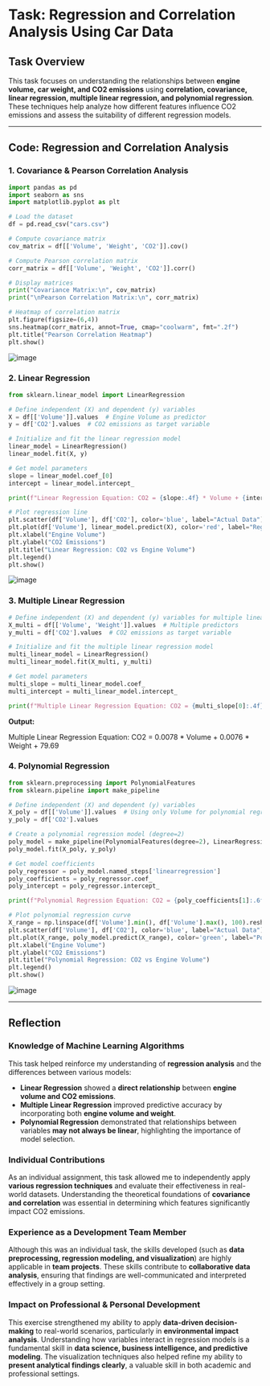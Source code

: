 # Task: Regression and Correlation Analysis Using Car Data

## Task Overview
This task focuses on understanding the relationships between **engine volume, car weight, and CO2 emissions** using **correlation, covariance, linear regression, multiple linear regression, and polynomial regression**. These techniques help analyze how different features influence CO2 emissions and assess the suitability of different regression models.

---

## Code: Regression and Correlation Analysis

### **1. Covariance & Pearson Correlation Analysis**
```python
import pandas as pd
import seaborn as sns
import matplotlib.pyplot as plt

# Load the dataset
df = pd.read_csv("cars.csv")

# Compute covariance matrix
cov_matrix = df[['Volume', 'Weight', 'CO2']].cov()

# Compute Pearson correlation matrix
corr_matrix = df[['Volume', 'Weight', 'CO2']].corr()

# Display matrices
print("Covariance Matrix:\n", cov_matrix)
print("\nPearson Correlation Matrix:\n", corr_matrix)

# Heatmap of correlation matrix
plt.figure(figsize=(6,4))
sns.heatmap(corr_matrix, annot=True, cmap="coolwarm", fmt=".2f")
plt.title("Pearson Correlation Heatmap")
plt.show()
```

![image](https://github.com/user-attachments/assets/cd4fd351-8d87-4bea-9cbf-3eb5c6f9bbc4)

### **2. Linear Regression**
```python
from sklearn.linear_model import LinearRegression

# Define independent (X) and dependent (y) variables
X = df[['Volume']].values  # Engine Volume as predictor
y = df['CO2'].values  # CO2 emissions as target variable

# Initialize and fit the linear regression model
linear_model = LinearRegression()
linear_model.fit(X, y)

# Get model parameters
slope = linear_model.coef_[0]
intercept = linear_model.intercept_

print(f"Linear Regression Equation: CO2 = {slope:.4f} * Volume + {intercept:.2f}")

# Plot regression line
plt.scatter(df['Volume'], df['CO2'], color='blue', label="Actual Data")
plt.plot(df['Volume'], linear_model.predict(X), color='red', label="Regression Line")
plt.xlabel("Engine Volume")
plt.ylabel("CO2 Emissions")
plt.title("Linear Regression: CO2 vs Engine Volume")
plt.legend()
plt.show()
```

![image](https://github.com/user-attachments/assets/585159c1-0657-437b-ada0-621fe5e02d11)

### **3. Multiple Linear Regression**
```python
# Define independent (X) and dependent (y) variables for multiple linear regression
X_multi = df[['Volume', 'Weight']].values  # Multiple predictors
y_multi = df['CO2'].values  # CO2 emissions as target variable

# Initialize and fit the multiple linear regression model
multi_linear_model = LinearRegression()
multi_linear_model.fit(X_multi, y_multi)

# Get model parameters
multi_slope = multi_linear_model.coef_
multi_intercept = multi_linear_model.intercept_

print(f"Multiple Linear Regression Equation: CO2 = {multi_slope[0]:.4f} * Volume + {multi_slope[1]:.4f} * Weight + {multi_intercept:.2f}")
```

**Output:**

Multiple Linear Regression Equation: CO2 = 0.0078 * Volume + 0.0076 * Weight + 79.69

### **4. Polynomial Regression**
```python
from sklearn.preprocessing import PolynomialFeatures
from sklearn.pipeline import make_pipeline

# Define independent (X) and dependent (y) variables
X_poly = df[['Volume']].values  # Using only Volume for polynomial regression
y_poly = df['CO2'].values

# Create a polynomial regression model (degree=2)
poly_model = make_pipeline(PolynomialFeatures(degree=2), LinearRegression())
poly_model.fit(X_poly, y_poly)

# Get model coefficients
poly_regressor = poly_model.named_steps['linearregression']
poly_coefficients = poly_regressor.coef_
poly_intercept = poly_regressor.intercept_

print(f"Polynomial Regression Equation: CO2 = {poly_coefficients[1]:.6f} * Volume + {poly_coefficients[2]:.6f} * Volume^2 + {poly_intercept:.2f}")

# Plot polynomial regression curve
X_range = np.linspace(df['Volume'].min(), df['Volume'].max(), 100).reshape(-1, 1)
plt.scatter(df['Volume'], df['CO2'], color='blue', label="Actual Data")
plt.plot(X_range, poly_model.predict(X_range), color='green', label="Polynomial Fit")
plt.xlabel("Engine Volume")
plt.ylabel("CO2 Emissions")
plt.title("Polynomial Regression: CO2 vs Engine Volume")
plt.legend()
plt.show()
```

![image](https://github.com/user-attachments/assets/0eb1dc13-412c-464d-ac1e-334564a21a94)

---

## **Reflection**

### **Knowledge of Machine Learning Algorithms**
This task helped reinforce my understanding of **regression analysis** and the differences between various models:
- **Linear Regression** showed a **direct relationship** between **engine volume and CO2 emissions**.
- **Multiple Linear Regression** improved predictive accuracy by incorporating both **engine volume and weight**.
- **Polynomial Regression** demonstrated that relationships between variables **may not always be linear**, highlighting the importance of model selection.

### **Individual Contributions**
As an individual assignment, this task allowed me to independently apply **various regression techniques** and evaluate their effectiveness in real-world datasets. Understanding the theoretical foundations of **covariance and correlation** was essential in determining which features significantly impact CO2 emissions.

### **Experience as a Development Team Member**
Although this was an individual task, the skills developed (such as **data preprocessing, regression modeling, and visualization**) are highly applicable in **team projects**. These skills contribute to **collaborative data analysis**, ensuring that findings are well-communicated and interpreted effectively in a group setting.

### **Impact on Professional & Personal Development**
This exercise strengthened my ability to apply **data-driven decision-making** to real-world scenarios, particularly in **environmental impact analysis**. Understanding how variables interact in regression models is a fundamental skill in **data science, business intelligence, and predictive modeling**. The visualization techniques also helped refine my ability to **present analytical findings clearly**, a valuable skill in both academic and professional settings.
